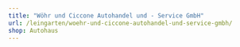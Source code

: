 ```yaml
---
title: "Wöhr und Ciccone Autohandel und - Service GmbH"
url: /leingarten/woehr-und-ciccone-autohandel-und-service-gmbh/
shop: Autohaus
---
```

